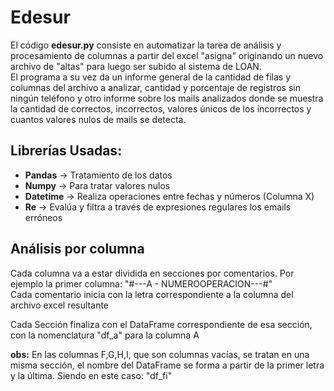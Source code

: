 # Edesur

El código **edesur.py** consiste en automatizar la tarea de análisis y procesamiento de columnas a partir del excel "asigna" originando un nuevo archivo de "altas" para luego ser subido al sistema de LOAN.  
El programa a su vez da un informe general de la cantidad de filas y columnas del archivo a analizar, cantidad y porcentaje de registros sin ningún teléfono y otro informe sobre los mails analizados donde se muestra la cantidad de correctos, incorrectos, valores únicos de los incorrectos y cuantos valores nulos de mails se detecta. 

## Librerías Usadas:  
- **Pandas** &#8594; Tratamiento de los datos
- **Numpy** &#8594; Para tratar valores nulos
- **Datetime** &#8594; Realiza operaciones entre fechas y números (Columna X)
- **Re** &#8594; Evalúa y filtra a través de expresiones regulares los emails erróneos  

## Análisis por columna 
Cada columna va a estar dividida en secciones por comentarios. Por ejemplo la primer columna:
"#---A - NUMEROOPERACION---#"  
Cada comentario inicia con la letra correspondiente a la columna del archivo excel resultante  

Cada Sección finaliza con el DataFrame correspondiente de esa sección, con la nomenclatura "df_a" para la columna A  

**obs:** En las columnas F,G,H,I, que son columnas vacías, se tratan en una misma sección, el nombre del DataFrame se forma a partir de la primer letra y la última. Siendo en este caso: "df_fi"



